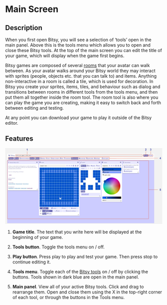 # Main Screen

## Description

When you first open Bitsy, you will see a selection of ‘tools’ open in the main panel. Above this is the tools menu which allows you to open and close these Bitsy tools. At the top of the main screen you can edit the title of your game, which will display when the game first begins.  

Bitsy games are composed of several [rooms](../tools/room) that your avatar can walk between. 
As your avatar walks around your Bitsy world they may interact with sprites (people, objects etc. that you can talk to) and items. Anything non-interactive in a room is called a tile, which is used for decoration. In Bitsy you create your sprites, items, tiles, and behaviour such as dialog and transitions between rooms in different tools from the tools menu, and then put them all together inside the room tool. The room tool is also where you can play the game you are creating, making it easy to switch back and forth between editing and testing.  

At any point you can download your game to play it outside of the Bitsy editor.  

## Features

![main screen of Bitsy](.images/mainScreen.JPG)

1. **Game title**. The text that you write here will be displayed at the beginning of your game.

2. **Tools button**. Toggle the tools menu on / off.

3. **Play button**. Press play to play and test your game. Then press stop to continue editing it.

4. **Tools menu**. Toggle each of the [Bitsy tools](../category/tools) on / off by clicking the buttons. Tools shown in dark blue are open in the main panel.

5. **Main panel**. View all of your active Bitsy tools. Click and drag to rearrange them. Open and close them using the X in the top-right corner of each tool, or through the buttons in the Tools menu.

